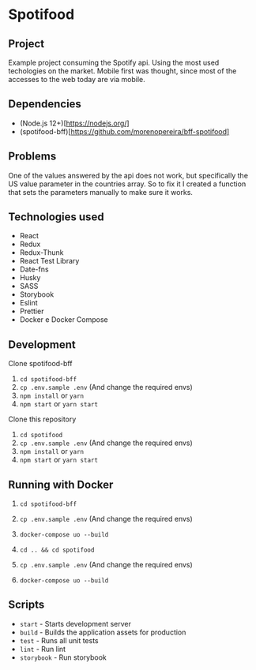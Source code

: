 # Spotifood

## Project

Example project consuming the Spotify api. Using the most used techologies on the market. Mobile first was thought, since most of the accesses to the web today are via mobile.

## Dependencies

- (Node.js 12+)[https://nodejs.org/]
- (spotifood-bff)[https://github.com/morenopereira/bff-spotifood]

## Problems

One of the values answered by the api does not work, but specifically the US value parameter in the countries array. So to fix it I created a function that sets the parameters manually to make sure it works.

## Technologies used

- React
- Redux
- Redux-Thunk
- React Test Library
- Date-fns
- Husky
- SASS
- Storybook
- Eslint
- Prettier
- Docker e Docker Compose

## Development

Clone spotifood-bff

1. `cd spotifood-bff`
2. `cp .env.sample .env` (And change the required envs)
3. `npm install` or `yarn`
4. `npm start` or `yarn start`

Clone this repository

1. `cd spotifood`
2. `cp .env.sample .env` (And change the required envs)
3. `npm install` or `yarn`
4. `npm start` or `yarn start`

## Running with Docker

1. `cd spotifood-bff`
2. `cp .env.sample .env` (And change the required envs)
3. `docker-compose uo --build`

4. `cd .. && cd spotifood`
5. `cp .env.sample .env` (And change the required envs)
6. `docker-compose uo --build`

## Scripts

- `start` - Starts development server
- `build` - Builds the application assets for production
- `test` - Runs all unit tests
- `lint` - Run lint
- `storybook` - Run storybook
